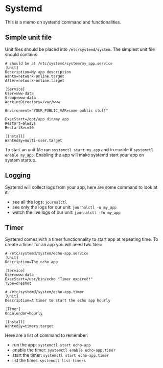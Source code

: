 # Systemd

This is a memo on systemd command and functionalities.

## Simple unit file

Unit files should be placed into `/etc/systemd/system`. The simplest unit
file should contains:

```
# should be at /etc/systemd/system/my_app.service
[Unit]
Description=My app description
Wants=network-online.target
After=network-online.target

[Service]
User=www-data
Group=www-data
WorkingDirectory=/var/www

Environment="YOUR_PUBLIC_VAR=some public stuff"

ExecStart=/opt/app_dir/my_app
Restart=always
RestartSec=30

[Install]
WantedBy=multi-user.target
```

To start an unit file run `systemctl start my_app` and to enable it `systemctl enable my_app`.
Enabling the app will make systemd start your app on system startup.

## Logging

Systemd will collect logs from your app, here are some command to look at it:

- see all the logs: `journalctl`
- see only the logs for our unit: `journalctl -u my_app`
- watch the live logs of our unit: `journalctl -fu my_app`

## Timer

Systemd comes with a timer functionnality to start app at repeating time. To create
a timer for an app you will need two files:

```
# /etc/systemd/system/echo-app.service
[Unit]
Description=The echo app

[Service]
User=www-data
ExecStart=/usr/bin/echo "Timer expired!"
Type=oneshot
```

```
# /etc/systemd/system/echo-app.timer
[Unit]
Description=A timer to start the echo app hourly

[Timer]
OnCalendar=hourly

[Install]
WantedBy=timers.target
```

Here are a list of command to remember:

- run the app: `systemctl start echo-app`
- enable the timer: `systemctl enable echo-app.timer`
- start the timer: `systemctl start echo-app.timer`
- list the timer: `systemctl list-timers`
